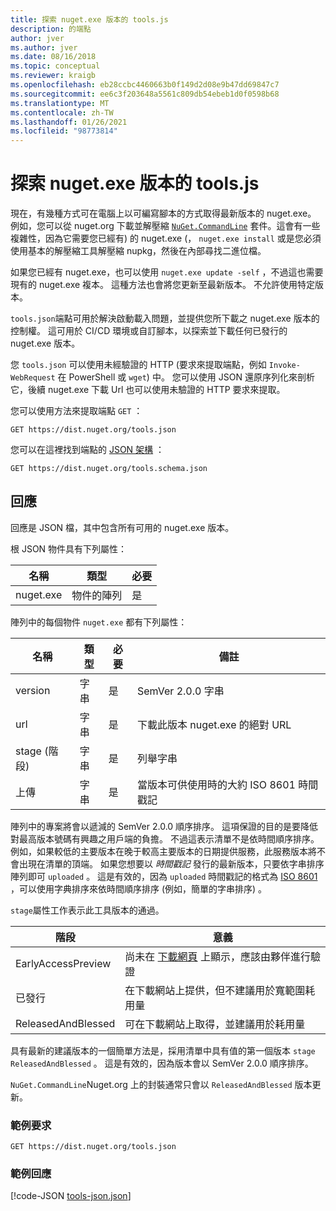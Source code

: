 ```yaml
---
title: 探索 nuget.exe 版本的 tools.js
description: 的端點
author: jver
ms.author: jver
ms.date: 08/16/2018
ms.topic: conceptual
ms.reviewer: kraigb
ms.openlocfilehash: eb28ccbc4460663b0f149d2d08e9b47dd69847c7
ms.sourcegitcommit: ee6c3f203648a5561c809db54ebeb1d0f0598b68
ms.translationtype: MT
ms.contentlocale: zh-TW
ms.lasthandoff: 01/26/2021
ms.locfileid: "98773814"
---
```

# <a name="toolsjson-for-discovering-nugetexe-versions"></a>探索 nuget.exe 版本的 tools.js

現在，有幾種方式可在電腦上以可編寫腳本的方式取得最新版本的 nuget.exe。 例如，您可以從 nuget.org 下載並解壓縮 [`NuGet.CommandLine`](https://www.nuget.org/packages/NuGet.CommandLine/) 套件。這會有一些複雜性，因為它需要您已經有) 的 nuget.exe (， `nuget.exe install` 或是您必須使用基本的解壓縮工具解壓縮 nupkg，然後在內部尋找二進位檔。

如果您已經有 nuget.exe，也可以使用 `nuget.exe update -self` ，不過這也需要現有的 nuget.exe 複本。 這種方法也會將您更新至最新版本。 不允許使用特定版本。

`tools.json`端點可用於解決啟動載入問題，並提供您所下載之 nuget.exe 版本的控制權。 這可用於 CI/CD 環境或自訂腳本，以探索並下載任何已發行的 nuget.exe 版本。

您 `tools.json` 可以使用未經驗證的 HTTP (要求來提取端點，例如 `Invoke-WebRequest` 在 PowerShell 或 `wget`) 中。 您可以使用 JSON 還原序列化來剖析它，後續 nuget.exe 下載 Url 也可以使用未驗證的 HTTP 要求來提取。

您可以使用方法來提取端點 `GET` ：

```
GET https://dist.nuget.org/tools.json
```

您可以在這裡找到端點的 [JSON 架構](https://json-schema.org/) ：

```
GET https://dist.nuget.org/tools.schema.json
```

## <a name="response"></a>回應

回應是 JSON 檔，其中包含所有可用的 nuget.exe 版本。

根 JSON 物件具有下列屬性：

名稱      | 類型             | 必要
--------- | ---------------- | --------
nuget.exe | 物件的陣列 | 是

陣列中的每個物件 `nuget.exe` 都有下列屬性：

名稱     | 類型   | 必要 | 備註
-------- | ------ | -------- | -----
version  | 字串 | 是      | SemVer 2.0.0 字串
url      | 字串 | 是      | 下載此版本 nuget.exe 的絕對 URL
stage (階段)    | 字串 | 是      | 列舉字串
上傳 | 字串 | 是      | 當版本可供使用時的大約 ISO 8601 時間戳記

陣列中的專案將會以遞減的 SemVer 2.0.0 順序排序。 這項保證的目的是要降低對最高版本號碼有興趣之用戶端的負擔。 不過這表示清單不是依時間順序排序。 例如，如果較低的主要版本在晚于較高主要版本的日期提供服務，此服務版本將不會出現在清單的頂端。 如果您想要以 *時間戳記* 發行的最新版本，只要依字串排序陣列即可 `uploaded` 。 這是有效的，因為 `uploaded` 時間戳記的格式為 [ISO 8601](https://www.iso.org/iso-8601-date-and-time-format.html) ，可以使用字典排序來依時間順序排序 (例如，簡單的字串排序) 。

`stage`屬性工作表示此工具版本的通過。 

階段              | 意義
------------------ | ------
EarlyAccessPreview | 尚未在 [下載網頁](https://www.nuget.org/downloads) 上顯示，應該由夥伴進行驗證
已發行           | 在下載網站上提供，但不建議用於寬範圍耗用量
ReleasedAndBlessed | 可在下載網站上取得，並建議用於耗用量

具有最新的建議版本的一個簡單方法是，採用清單中具有值的第一個版本 `stage` `ReleasedAndBlessed` 。 這是有效的，因為版本會以 SemVer 2.0.0 順序排序。

`NuGet.CommandLine`Nuget.org 上的封裝通常只會以 `ReleasedAndBlessed` 版本更新。

### <a name="sample-request"></a>範例要求

```
GET https://dist.nuget.org/tools.json
```

### <a name="sample-response"></a>範例回應

[!code-JSON [tools-json.json](./_data/tools-json.json)]

